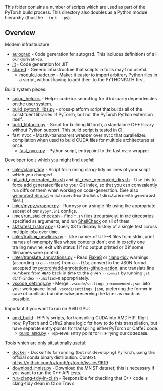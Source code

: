 This folder contains a number of scripts which are used as
part of the PyTorch build process.  This directory also doubles
as a Python module hierarchy (thus the `__init__.py`).

## Overview

Modern infrastructure:

* [autograd](autograd) - Code generation for autograd.  This
  includes definitions of all our derivatives.
* [jit](jit) - Code generation for JIT
* [shared](shared) - Generic infrastructure that scripts in
  tools may find useful.
  * [module_loader.py](shared/module_loader.py) - Makes it easier
    to import arbitrary Python files in a script, without having to add
    them to the PYTHONPATH first.

Build system pieces:

* [setup_helpers](setup_helpers) - Helper code for searching for
  third-party dependencies on the user system.
* [build_pytorch_libs.py](build_pytorch_libs.py) - cross-platform script that
  builds all of the constituent libraries of PyTorch,
  but not the PyTorch Python extension itself.
* [build_libtorch.py](build_libtorch.py) - Script for building
  libtorch, a standalone C++ library without Python support.  This
  build script is tested in CI.
* [fast_nvcc](fast_nvcc) - Mostly-transparent wrapper over nvcc that
  parallelizes compilation when used to build CUDA files for multiple
  architectures at once.
  * [fast_nvcc.py](fast_nvcc/fast_nvcc.py) - Python script, entrypoint to the
    fast nvcc wrapper.

Developer tools which you might find useful:

* [linter/clang_tidy](linter/clang_tidy/__main__.py) - Script for running clang-tidy
  on lines of your script which you changed.
* [git_add_generated_dirs.sh](git_add_generated_dirs.sh) and
  [git_reset_generated_dirs.sh](git_reset_generated_dirs.sh) -
  Use this to force add generated files to your Git index, so that you
  can conveniently run diffs on them when working on code-generation.
  (See also [generated_dirs.txt](generated_dirs.txt) which
  specifies the list of directories with generated files.)
* [linter/mypy_wrapper.py](linter/mypy_wrapper.py) - Run `mypy` on a single file using the
  appropriate subset of our `mypy*.ini` configs.
* [linter/run_shellcheck.sh](linter/run_shellcheck.sh) - Find `*.sh` files (recursively) in
  the directories specified as arguments, and run [ShellCheck][] on all of them.
* [stats/test_history.py](stats/test_history.py) - Query S3 to display history of a single
  test across multiple jobs over time.
* [linter/trailing_newlines.py](linter/trailing_newlines.py) - Take names of UTF-8 files from
  stdin, print names of nonempty files whose contents don't end in exactly one
  trailing newline, exit with status 1 if no output printed or 0 if some
  filenames were printed.
* [linter/translate_annotations.py](linter/translate_annotations.py) - Read [Flake8][] or
  [clang-tidy][] warnings (according to a `--regex`) from a `--file`, convert to
  the JSON format accepted by [pytorch/add-annotations-github-action], and
  translate line numbers from `HEAD` back in time to the given `--commit` by
  running `git diff-index --unified=0` appropriately.
* [vscode_settings.py](vscode_settings.py) - Merge
  `.vscode/settings_recommended.json` into your workspace-local
  `.vscode/settings.json`, preferring the former in case of conflicts but
  otherwise preserving the latter as much as possible.

Important if you want to run on AMD GPU:

* [amd_build](amd_build) - HIPify scripts, for transpiling CUDA
  into AMD HIP.  Right now, PyTorch and Caffe2 share logic for how to
  do this transpilation, but have separate entry-points for transpiling
  either PyTorch or Caffe2 code.
  * [build_amd.py](amd_build/build_amd.py) - Top-level entry
    point for HIPifying our codebase.

Tools which are only situationally useful:

* [docker](docker) - Dockerfile for running (but not developing)
  PyTorch, using the official conda binary distribution.  Context:
  https://github.com/pytorch/pytorch/issues/1619
* [download_mnist.py](download_mnist.py) - Download the MNIST
  dataset; this is necessary if you want to run the C++ API tests.
* [run-clang-tidy-in-ci.sh](run-clang-tidy-in-ci.sh) - Responsible
  for checking that C++ code is clang-tidy clean in CI on Travis

[actions/github-script]: https://github.com/actions/github-script
[clang-tidy]: https://clang.llvm.org/extra/clang-tidy/
[flake8]: https://flake8.pycqa.org/en/latest/
[github actions expressions]: https://docs.github.com/en/actions/reference/context-and-expression-syntax-for-github-actions#about-contexts-and-expressions
[pytorch/add-annotations-github-action]: https://github.com/pytorch/add-annotations-github-action
[shellcheck]: https://github.com/koalaman/shellcheck
